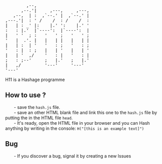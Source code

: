 <pre>
        ,--,
      ,--.'|     ,---,     ,---,
   ,--,  | :  ,`--.' |  ,`--.' |
,---.'|  : ' /    /  : /    /  :
|   | : _' |:    |.' ':    |.' '
:   : |.'  |`----':  |`----':  |
|   ' '  ; :   '   ' ;   '   ' ;
'   |  .'. |   |   | |   |   | |
|   | :  | '   '   : ;   '   : ;
'   : |  : ;   |   | '   |   | '
|   | '  ,/    '   : |   '   : |
;   : ;--'     ;   |.'   ;   |.'
|   ,/         '---'     '---'
'---'</pre>
H11 is a Hashage programme
<h2>How to use ?</h2>
<p>
&emsp;&emsp;- save the <code>hash.js</code> file.
<br />
&emsp;&emsp;- save an other HTML blank file and link this one to the <code>hash.js</code> file by putting the <code><script src="hash.js"></script></code> in the HTML file <code>head</code>.
<br />
&emsp;&emsp;- It's ready, open the HTML file in your browser and you can Hash anything by writing in the console: <code>H("[this is an example text]")</code>
<br /> 
</p>
<h2>Bug</h2>
<p>&emsp;&emsp;- If you discover a bug, signal it by creating a new Issues</p>
